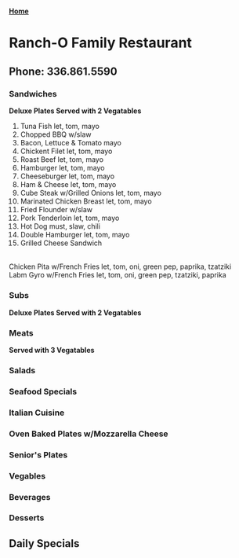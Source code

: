 #### [Home](https://chuckbyrum2.github.io/)

# Ranch-O Family Restaurant
## Phone: 336.861.5590

### Sandwiches
**Deluxe Plates Served with 2 Vegatables**
1.  Tuna Fish               let, tom, mayo
2.  Chopped BBQ w/slaw
3.  Bacon, Lettuce & Tomato mayo 
6.  Chickent Filet          let, tom, mayo
8.  Roast Beef              let, tom, mayo
9.  Hamburger               let, tom, mayo
10. Cheeseburger            let, tom, mayo
12. Ham & Cheese            let, tom, mayo
13. Cube Steak w/Grilled Onions let, tom, mayo
14. Marinated Chicken Breast let, tom, mayo
15. Fried Flounder w/slaw   
16. Pork Tenderloin          let, tom, mayo
17. Hot Dog                  must, slaw, chili
18. Double Hamburger         let, tom, mayo
19. Grilled Cheese Sandwich
<br>
    Chicken Pita w/French Fries let, tom, oni, green pep, paprika, tzatziki <br>
    Labm Gyro w/French Fries let, tom, oni, green pep, tzatziki, paprika <br>


### Subs
**Deluxe Plates Served with 2 Vegatables**


### Meats
**Served with 3 Vegatables**

### Salads

### Seafood Specials

### Italian Cuisine

### Oven Baked Plates w/Mozzarella Cheese

### Senior's Plates

### Vegables

### Beverages

### Desserts

## Daily Specials
